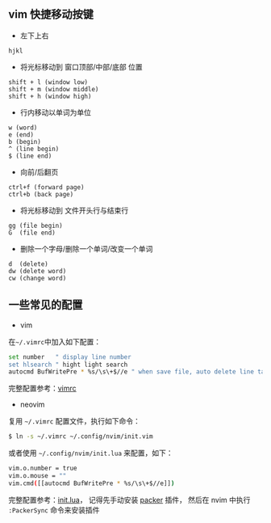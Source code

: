 ## vim 快捷移动按键

* 左下上右

```
hjkl
```

* 将光标移动到 窗口顶部/中部/底部 位置

```
shift + l (window low)
shift + m (window middle)
shift + h (window high)
```

* 行内移动以单词为单位

```
w (word)
e (end)
b (begin)
^ (line begin)
$ (line end)
```

* 向前/后翻页

```
ctrl+f (forward page)
ctrl+b (back page)
```

* 将光标移动到 文件开头行与结束行

```
gg (file begin)
G  (file end)
```

* 删除一个字母/删除一个单词/改变一个单词

```
d  (delete)
dw (delete word)
cw (change word)
```

## 一些常见的配置

* vim

在`~/.vimrc`中加入如下配置：

```bash
set number   " display line number
set hlsearch " hight light search
autocmd BufWritePre * %s/\s\+$//e " when save file, auto delete line tail space
```

完整配置参考：[vimrc](../resources/config/.vimrc)

* neovim

复用 `~/.vimrc` 配置文件，执行如下命令：

```bash
$ ln -s ~/.vimrc ~/.config/nvim/init.vim
```

或者使用 `~/.config/nvim/init.lua` 来配置，如下：

```bash
vim.o.number = true
vim.o.mouse = ""
vim.cmd([[autocmd BufWritePre * %s/\s\+$//e]])
```

完整配置参考：[init.lua](../resources/config/init.lua)，
记得先手动安装 [packer](http://neovimcraft.com/plugin/wbthomason/packer.nvim/index.html) 插件，
然后在 nvim 中执行 `:PackerSync` 命令来安装插件

